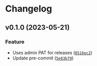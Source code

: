 # Changelog

<!--next-version-placeholder-->

## v0.1.0 (2023-05-21)
### Feature
* Uses admin PAT for releases ([`0516ec2`](https://github.com/ThinkStackLimited/fabrik-terraform-poc/commit/0516ec2f1a283e4fea4ad31e803604017a684a1e))
* Update pre-commit ([`5e83b79`](https://github.com/ThinkStackLimited/fabrik-terraform-poc/commit/5e83b79051d539f46ab5dbeae3c5959f2dfa3f01))
